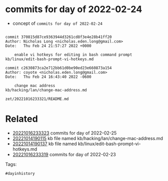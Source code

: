 # commits for day of 2022-02-24

- concept of `commits for day of 2022-02-24`

```

commit 370815d87ce9363944d3261cd8f3e4e28b41ff20
Author: Nicholas Long <nicholas.eden.long@gmail.com>
Date:   Thu Feb 24 21:57:27 2022 +0000

    enable vi hotkeys for editing in bash command prompt
kb/linux/edit-bash-prompt-vi-hotkeys.md

commit c2630873ca2e712bb61d0be90ed23e660873a154
Author: coyote <nicholas.eden.long@gmail.com>
Date:   Thu Feb 24 16:43:40 2022 -0600

    change mac address
kb/hacking/lan/change-mac-address.md
```

` zet/20221016233321/README.md `

# Related

- [20221016233323](/zet/20221016233323/README.md) commits for day of 2022-02-25
- [20221014190115](/zet/20221014190115/README.md) kb file named kb/hacking/lan/change-mac-address.md
- [20221014190137](/zet/20221014190137/README.md) kb file named kb/linux/edit-bash-prompt-vi-hotkeys.md
- [20221016233319](/zet/20221016233319/README.md) commits for day of 2022-02-23

Tags:

    #dayinhistory
